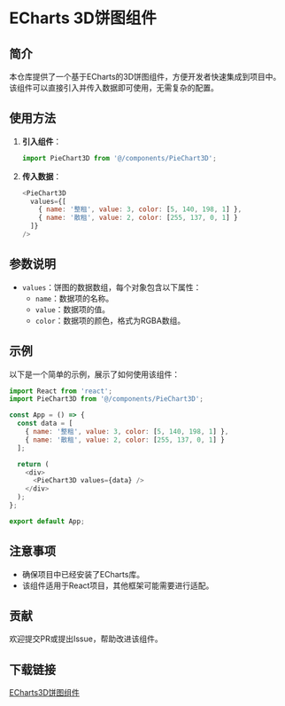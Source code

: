 # ECharts 3D饼图组件

## 简介

本仓库提供了一个基于ECharts的3D饼图组件，方便开发者快速集成到项目中。该组件可以直接引入并传入数据即可使用，无需复杂的配置。

## 使用方法

1. **引入组件**：
   ```javascript
   import PieChart3D from '@/components/PieChart3D';
   ```

2. **传入数据**：
   ```javascript
   <PieChart3D
     values={[
       { name: '整租', value: 3, color: [5, 140, 198, 1] },
       { name: '散租', value: 2, color: [255, 137, 0, 1] }
     ]}
   />
   ```

## 参数说明

- `values`：饼图的数据数组，每个对象包含以下属性：
  - `name`：数据项的名称。
  - `value`：数据项的值。
  - `color`：数据项的颜色，格式为RGBA数组。

## 示例

以下是一个简单的示例，展示了如何使用该组件：

```javascript
import React from 'react';
import PieChart3D from '@/components/PieChart3D';

const App = () => {
  const data = [
    { name: '整租', value: 3, color: [5, 140, 198, 1] },
    { name: '散租', value: 2, color: [255, 137, 0, 1] }
  ];

  return (
    <div>
      <PieChart3D values={data} />
    </div>
  );
};

export default App;
```

## 注意事项

- 确保项目中已经安装了ECharts库。
- 该组件适用于React项目，其他框架可能需要进行适配。

## 贡献

欢迎提交PR或提出Issue，帮助改进该组件。

## 下载链接

[ECharts3D饼图组件](https://pan.quark.cn/s/278d126c83f6)